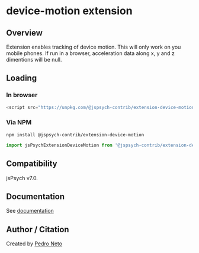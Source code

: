 # device-motion extension

## Overview

Extension enables tracking of device motion. This will only work on you mobile phones. If run in a browser, acceleration data along x, y and z dimentions will be null.

## Loading

### In browser

```js
<script src="https://unpkg.com/@jspsych-contrib/extension-device-motion@1.0.0">
```

### Via NPM

```
npm install @jspsych-contrib/extension-device-motion
```

```js
import jsPsychExtensionDeviceMotion from '@jspsych-contrib/extension-device-motion';
```

## Compatibility

jsPsych v7.0. 

## Documentation

See [documentation](docs/jspsych-device-motion.md)

## Author / Citation

Created by [Pedro Neto](https://github.com/pasoneto)
